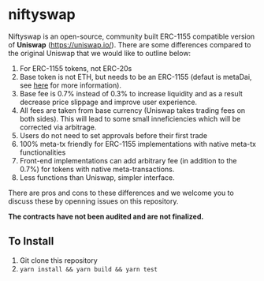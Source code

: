 niftyswap
=========

Niftyswap is an open-source, community built ERC-1155 compatible version of **Uniswap** (https://uniswap.io/). There are some differences compared to the original Uniswap that we would like to outline below:

1. For ERC-1155 tokens, not ERC-20s
2. Base token is not ETH, but needs to be an ERC-1155 (defaut is metaDai, see [here](https://github.com/horizon-games/ERC20-meta-wrapper) for more information).
3. Base fee is 0.7% instead of 0.3% to increase liquidity and as a result decrease price slippage and improve user experience.
4. All fees are taken from base currency (Uniswap takes trading fees on both sides). This will lead to some small inneficiencies which will be corrected via arbitrage.
4. Users do not need to set approvals before their first trade
5. 100% meta-tx friendly for ERC-1155 implementations with native meta-tx functionalities
6. Front-end implementations can add arbitrary fee (in addition to the 0.7%) for tokens with native meta-transactions.
7. Less functions than Uniswap, simpler interface. 

There are pros and cons to these differences and we welcome you to discuss these by openning issues on this repository.


**The contracts have not been audited and are not finalized.**

## To Install
1. Git clone this repository
2. `yarn install && yarn build && yarn test`

